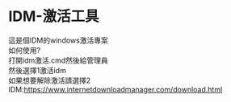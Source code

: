 # IDM-激活工具
這是個IDM的windows激活專案<br>
如何使用?<br>
打開idm激活.cmd然後給管理員<br>
然後選擇1激活idm<br>
如果想要解除激活請選擇2<br>
IDM:https://www.internetdownloadmanager.com/download.html
